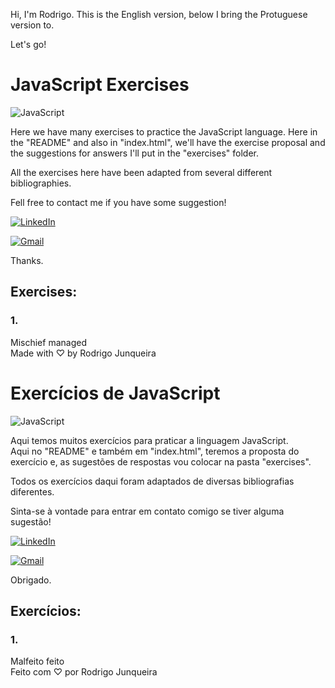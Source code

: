 Hi, I'm Rodrigo.
This is the English version, below I bring the Protuguese version to.

Let's go!

# JavaScript Exercises

![JavaScript](https://img.shields.io/badge/JavaScript-F7DF1E?style=for-the-badge&logo=javascript&logoColor=black)

Here we have many exercises to practice the JavaScript language.
Here in the "README" and also in "index.html", we'll have the exercise proposal and the suggestions for answers I'll put in the "exercises" folder.

All the exercises here have been adapted from several different bibliographies.

Fell free to contact me if you have some suggestion!

[![LinkedIn](https://img.shields.io/badge/LinkedIn-0077B5?style=for-the-badge&logo=linkedin&logoColor=white)](https://www.linkedin.com/in/rodrigo-junqueira/)

[![Gmail](https://img.shields.io/badge/Gmail-333333?style=for-the-badge&logo=gmail&logoColor=red)](mailto:eurodrigojunqueira@gmail.com)

Thanks.

## Exercises:

### 1.

Mischief managed <br>
Made with ♡ by Rodrigo Junqueira

# Exercícios de JavaScript

![JavaScript](https://img.shields.io/badge/JavaScript-F7DF1E?style=for-the-badge&logo=javascript&logoColor=black)

Aqui temos muitos exercícios para praticar a linguagem JavaScript. <br>
Aqui no "README" e também em "index.html", teremos a proposta do exercício e, as sugestões de respostas vou colocar na pasta "exercises".

Todos os exercícios daqui foram adaptados de diversas bibliografias diferentes.

Sinta-se à vontade para entrar em contato comigo se tiver alguma sugestão!

[![LinkedIn](https://img.shields.io/badge/LinkedIn-0077B5?style=for-the-badge&logo=linkedin&logoColor=white)](https://www.linkedin.com/in/rodrigo-junqueira/)

[![Gmail](https://img.shields.io/badge/Gmail-333333?style=for-the-badge&logo=gmail&logoColor=red)](mailto:eurodrigojunqueira@gmail.com)

Obrigado.

## Exercícios:

### 1.

Malfeito feito <br>
Feito com ♡ por Rodrigo Junqueira
